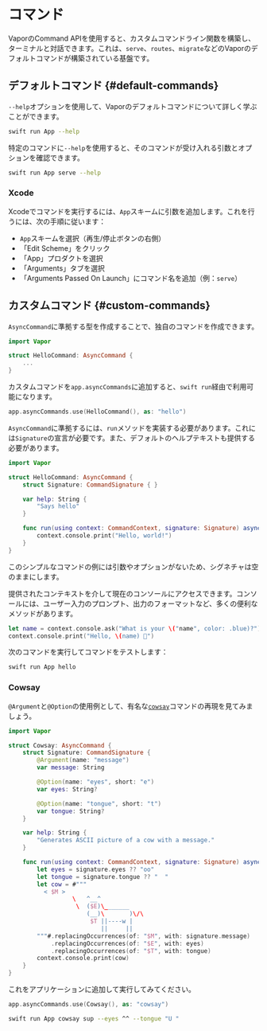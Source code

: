 # コマンド

VaporのCommand APIを使用すると、カスタムコマンドライン関数を構築し、ターミナルと対話できます。これは、`serve`、`routes`、`migrate`などのVaporのデフォルトコマンドが構築されている基盤です。

## デフォルトコマンド {#default-commands}

`--help`オプションを使用して、Vaporのデフォルトコマンドについて詳しく学ぶことができます。

```sh
swift run App --help
```

特定のコマンドに`--help`を使用すると、そのコマンドが受け入れる引数とオプションを確認できます。

```sh
swift run App serve --help
```

### Xcode

Xcodeでコマンドを実行するには、`App`スキームに引数を追加します。これを行うには、次の手順に従います：

- `App`スキームを選択（再生/停止ボタンの右側）
- 「Edit Scheme」をクリック
- 「App」プロダクトを選択
- 「Arguments」タブを選択
- 「Arguments Passed On Launch」にコマンド名を追加（例：`serve`）

## カスタムコマンド {#custom-commands}

`AsyncCommand`に準拠する型を作成することで、独自のコマンドを作成できます。

```swift
import Vapor

struct HelloCommand: AsyncCommand {
	...
}
```

カスタムコマンドを`app.asyncCommands`に追加すると、`swift run`経由で利用可能になります。

```swift
app.asyncCommands.use(HelloCommand(), as: "hello")
```

`AsyncCommand`に準拠するには、`run`メソッドを実装する必要があります。これには`Signature`の宣言が必要です。また、デフォルトのヘルプテキストも提供する必要があります。

```swift
import Vapor

struct HelloCommand: AsyncCommand {
    struct Signature: CommandSignature { }

    var help: String {
        "Says hello"
    }

    func run(using context: CommandContext, signature: Signature) async throws {
        context.console.print("Hello, world!")
    }
}
```

このシンプルなコマンドの例には引数やオプションがないため、シグネチャは空のままにします。

提供されたコンテキストを介して現在のコンソールにアクセスできます。コンソールには、ユーザー入力のプロンプト、出力のフォーマットなど、多くの便利なメソッドがあります。

```swift
let name = context.console.ask("What is your \("name", color: .blue)?")
context.console.print("Hello, \(name) 👋")
```

次のコマンドを実行してコマンドをテストします：

```sh
swift run App hello
```

### Cowsay

`@Argument`と`@Option`の使用例として、有名な[`cowsay`](https://en.wikipedia.org/wiki/Cowsay)コマンドの再現を見てみましょう。

```swift
import Vapor

struct Cowsay: AsyncCommand {
    struct Signature: CommandSignature {
        @Argument(name: "message")
        var message: String

        @Option(name: "eyes", short: "e")
        var eyes: String?

        @Option(name: "tongue", short: "t")
        var tongue: String?
    }

    var help: String {
        "Generates ASCII picture of a cow with a message."
    }

    func run(using context: CommandContext, signature: Signature) async throws {
        let eyes = signature.eyes ?? "oo"
        let tongue = signature.tongue ?? "  "
        let cow = #"""
          < $M >
                  \   ^__^
                   \  ($E)\_______
                      (__)\       )\/\
                       $T ||----w |
                          ||     ||
        """#.replacingOccurrences(of: "$M", with: signature.message)
            .replacingOccurrences(of: "$E", with: eyes)
            .replacingOccurrences(of: "$T", with: tongue)
        context.console.print(cow)
    }
}
```

これをアプリケーションに追加して実行してみてください。

```swift
app.asyncCommands.use(Cowsay(), as: "cowsay")
```

```sh
swift run App cowsay sup --eyes ^^ --tongue "U "
```